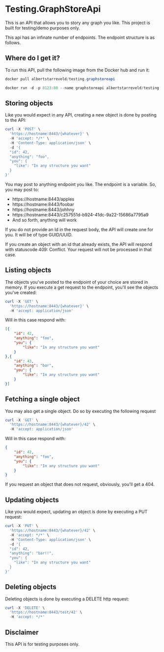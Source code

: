 # Testing.GraphStoreApi

This is an API that allows you to story any graph you like. This project is built for testing/demo purposes only.

This api has an infinate number of endpoints. The endpoint structure is as follows.

## Where do I get it?
To run this API, pull the following image from the Docker hub and run it:

```powershell
docker pull albertstarreveld/testing.graphstoreapi

docker run -d -p 8123:80 --name graphstoreapi albertstarreveld/testing.graphstoreapi
```

## Storing objects
Like you would expect in any API, creating a new object is done by posting to the API:

```powershell
curl -X 'POST' \
  'https://hostname:8443/{whatever}' \
  -H 'accept: */*' \
  -H 'Content-Type: application/json' \
  -d '{
  "id": 42,
  "anything": "foo",
  "you": {
    "like": "In any structure you want"
  }
}'

```

You may post to anything endpoint you like. The endpoint is a variable. So, you may post to:
* https://hostname:8443/apples
* https://hostname:8443/foobar
* https://hostname:8443/johhny
* https://hostname:8443/c257551d-b924-41dc-9a22-15686a7795a9
* And so forth, anything will work

If you do not provide an Id in the request body, the API will create one for you. It will be of type GUID/UUID.

If you create an object with an id that already exists, the API will respond with statuscode 409: Conflict. Your request will not be processed in that case.

## Listing objects

The objects you've posted to the endpoint of your choice are stored in memory. If you execute a get request to the endpoint, you'll see the objects you've created:

```powershell
curl -X 'GET' \
  'https://hostname:8443/{whatever}' \
  -H 'accept: application/json'
```

Will in this case respond with: 
```json
[{
    "id": 42,
    "anything": "foo",
    "you": {
        "like": "In any structure you want"
    }
},{
    "id": 43,
    "anything": "bar",
    "you": {
        "like": "In any structure you want"
    }
}]
```

## Fetching a single object

You may also get a single object. Do so by executing the following request

```powershell
curl -X 'GET' \
  'https://hostname:8443/{whatever}/42' \
  -H 'accept: application/json'
```

Will in this case respond with: 
```json
{
    "id": 42,
    "anything": "foo",
    "you": {
        "like": "In any structure you want"
    }
}
```

If you request an object that does not request, obviously, you'll get a 404.

## Updating objects
Like you would expect, updating an object is done by executing a PUT request:

```powershell
curl -X 'PUT' \
  'https://hostname:8443/{whatever}/42' \
  -H 'accept: */*' \
  -H 'Content-Type: application/json' \
  -d '{
  "id": 42,
  "anything": "bar!!",
  "you": {
    "like": "In any structure you want"
  }
}'
```

## Deleting objects

Deleting objects is done by executing a DELETE http request:


```powershell
curl -X 'DELETE' \
  'https://hostname:8443/test/42' \
  -H 'accept: */*'
```

## Disclaimer
This API is for testing purposes only.